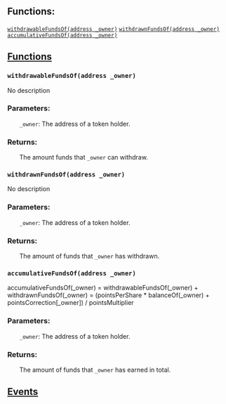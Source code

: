 

## Functions:
[`withdrawableFundsOf(address _owner)`](#FundsDistributionToken-withdrawableFundsOf-address-)
[`withdrawnFundsOf(address _owner)`](#FundsDistributionToken-withdrawnFundsOf-address-)
[`accumulativeFundsOf(address _owner)`](#FundsDistributionToken-accumulativeFundsOf-address-)


## <u>Functions</u>

### `withdrawableFundsOf(address _owner)`
No description

### Parameters:
&nbsp;&nbsp;&nbsp;&nbsp;&nbsp;&nbsp; `_owner`: The address of a token holder.


### Returns:
&nbsp;&nbsp;&nbsp;&nbsp;&nbsp;&nbsp; The amount funds that `_owner` can withdraw.

### `withdrawnFundsOf(address _owner)`
No description

### Parameters:
&nbsp;&nbsp;&nbsp;&nbsp;&nbsp;&nbsp; `_owner`: The address of a token holder.


### Returns:
&nbsp;&nbsp;&nbsp;&nbsp;&nbsp;&nbsp; The amount of funds that `_owner` has withdrawn.

### `accumulativeFundsOf(address _owner)`
accumulativeFundsOf(_owner) = withdrawableFundsOf(_owner) + withdrawnFundsOf(_owner)
= (pointsPerShare * balanceOf(_owner) + pointsCorrection[_owner]) / pointsMultiplier


### Parameters:
&nbsp;&nbsp;&nbsp;&nbsp;&nbsp;&nbsp; `_owner`: The address of a token holder.


### Returns:
&nbsp;&nbsp;&nbsp;&nbsp;&nbsp;&nbsp; The amount of funds that `_owner` has earned in total.

## <u>Events</u>
